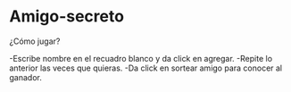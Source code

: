 # Amigo-secreto
¿Cómo jugar?

-Escribe nombre en el recuadro blanco y da click en agregar. -Repite lo anterior las veces que quieras. -Da click en sortear amigo para conocer al ganador.

